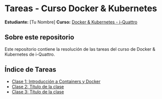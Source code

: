 # Tareas - Curso Docker & Kubernetes

**Estudiante:** [Tu Nombre]
**Curso:** [Docker & Kubernetes - i-Quattro](https://www.i-quattro.com/product-page/dok-kub-001)

## Sobre este repositorio

Este repositorio contiene la resolución de las tareas del curso de Docker & Kubernetes de i-Quattro.

## Índice de Tareas

- [Clase 1: Introducción a Containers y Docker](clase1/)
- [Clase 2: Título de la clase](clase2/)
- [Clase 3: Título de la clase](clase3/)
